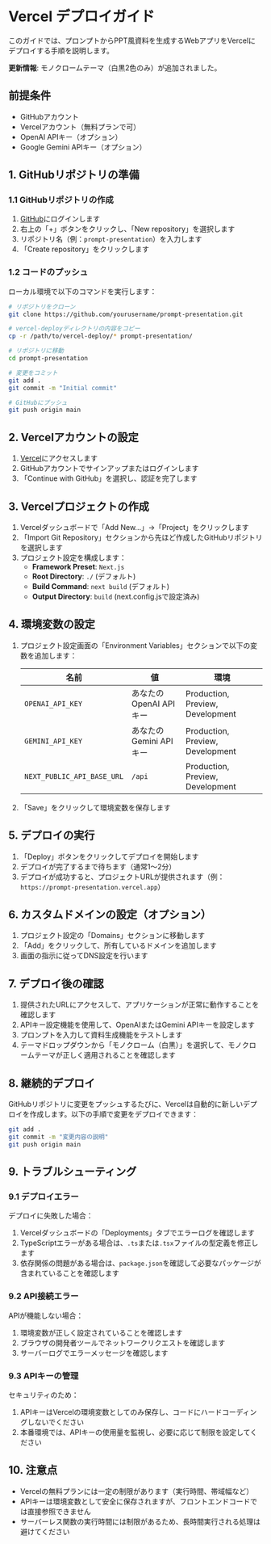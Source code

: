 # Vercel デプロイガイド

このガイドでは、プロンプトからPPT風資料を生成するWebアプリをVercelにデプロイする手順を説明します。

**更新情報**: モノクロームテーマ（白黒2色のみ）が追加されました。

## 前提条件

- GitHubアカウント
- Vercelアカウント（無料プランで可）
- OpenAI APIキー（オプション）
- Google Gemini APIキー（オプション）

## 1. GitHubリポジトリの準備

### 1.1 GitHubリポジトリの作成

1. [GitHub](https://github.com/)にログインします
2. 右上の「+」ボタンをクリックし、「New repository」を選択します
3. リポジトリ名（例：`prompt-presentation`）を入力します
4. 「Create repository」をクリックします

### 1.2 コードのプッシュ

ローカル環境で以下のコマンドを実行します：

```bash
# リポジトリをクローン
git clone https://github.com/yourusername/prompt-presentation.git

# vercel-deployディレクトリの内容をコピー
cp -r /path/to/vercel-deploy/* prompt-presentation/

# リポジトリに移動
cd prompt-presentation

# 変更をコミット
git add .
git commit -m "Initial commit"

# GitHubにプッシュ
git push origin main
```

## 2. Vercelアカウントの設定

1. [Vercel](https://vercel.com/)にアクセスします
2. GitHubアカウントでサインアップまたはログインします
3. 「Continue with GitHub」を選択し、認証を完了します

## 3. Vercelプロジェクトの作成

1. Vercelダッシュボードで「Add New...」→「Project」をクリックします
2. 「Import Git Repository」セクションから先ほど作成したGitHubリポジトリを選択します
3. プロジェクト設定を構成します：
   - **Framework Preset**: `Next.js`
   - **Root Directory**: `./` (デフォルト)
   - **Build Command**: `next build` (デフォルト)
   - **Output Directory**: `build` (next.config.jsで設定済み)

## 4. 環境変数の設定

1. プロジェクト設定画面の「Environment Variables」セクションで以下の変数を追加します：

   | 名前 | 値 | 環境 |
   |------|------|------|
   | `OPENAI_API_KEY` | あなたのOpenAI APIキー | Production, Preview, Development |
   | `GEMINI_API_KEY` | あなたのGemini APIキー | Production, Preview, Development |
   | `NEXT_PUBLIC_API_BASE_URL` | `/api` | Production, Preview, Development |

2. 「Save」をクリックして環境変数を保存します

## 5. デプロイの実行

1. 「Deploy」ボタンをクリックしてデプロイを開始します
2. デプロイが完了するまで待ちます（通常1〜2分）
3. デプロイが成功すると、プロジェクトURLが提供されます（例：`https://prompt-presentation.vercel.app`）

## 6. カスタムドメインの設定（オプション）

1. プロジェクト設定の「Domains」セクションに移動します
2. 「Add」をクリックして、所有しているドメインを追加します
3. 画面の指示に従ってDNS設定を行います

## 7. デプロイ後の確認

1. 提供されたURLにアクセスして、アプリケーションが正常に動作することを確認します
2. APIキー設定機能を使用して、OpenAIまたはGemini APIキーを設定します
3. プロンプトを入力して資料生成機能をテストします
4. テーマドロップダウンから「モノクローム（白黒）」を選択して、モノクロームテーマが正しく適用されることを確認します

## 8. 継続的デプロイ

GitHubリポジトリに変更をプッシュするたびに、Vercelは自動的に新しいデプロイを作成します。以下の手順で変更をデプロイできます：

```bash
git add .
git commit -m "変更内容の説明"
git push origin main
```

## 9. トラブルシューティング

### 9.1 デプロイエラー

デプロイに失敗した場合：
1. Vercelダッシュボードの「Deployments」タブでエラーログを確認します
2. TypeScriptエラーがある場合は、`.ts`または`.tsx`ファイルの型定義を修正します
3. 依存関係の問題がある場合は、`package.json`を確認して必要なパッケージが含まれていることを確認します

### 9.2 API接続エラー

APIが機能しない場合：
1. 環境変数が正しく設定されていることを確認します
2. ブラウザの開発者ツールでネットワークリクエストを確認します
3. サーバーログでエラーメッセージを確認します

### 9.3 APIキーの管理

セキュリティのため：
1. APIキーはVercelの環境変数としてのみ保存し、コードにハードコーディングしないでください
2. 本番環境では、APIキーの使用量を監視し、必要に応じて制限を設定してください

## 10. 注意点

- Vercelの無料プランには一定の制限があります（実行時間、帯域幅など）
- APIキーは環境変数として安全に保存されますが、フロントエンドコードでは直接参照できません
- サーバーレス関数の実行時間には制限があるため、長時間実行される処理は避けてください

